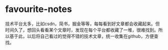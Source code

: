 # favourite-notes
技术平台太多，比如csdn，简书，掘金等等，每每看到好文章都会收藏起来。但时间久了，想回头看看某个文章时，发现在每个平台都收藏了一堆，很难找到。所以基于此，以后将自己看过的觉得不错的技术文章，统一收集在github，方便查找。

